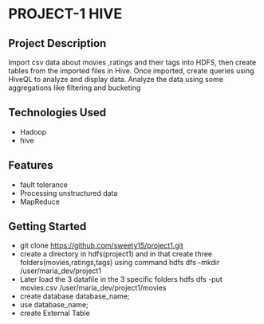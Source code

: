 # PROJECT-1 HIVE
## Project Description
Import csv data about movies ,ratings and their tags into HDFS, then create tables from the imported files in Hive. 
Once imported, create queries using HiveQL to analyze and display data.
Analyze the data using some aggregations like filtering and bucketing
## Technologies Used
* Hadoop
* hive
## Features
* fault tolerance
* Processing unstructured data
* MapReduce
## Getting Started
* git clone https://github.com/sweety15/project1.git
* create a directory in hdfs(project1) and in that create three folders(movies,ratings,tags) using command hdfs dfs -mkdir /user/maria_dev/project1
* Later load the 3 datafile in the 3 specific folders hdfs dfs -put movies.csv /user/maria_dev/project1/movies
* create database database_name;
* use database_name;
* create External Table


